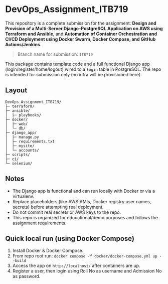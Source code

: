 # DevOps_Assignment_ITB719

This repository is a complete submission for the assignment:
**Design and Provision of a Multi-Server Django–PostgreSQL Application on AWS using Terraform and Ansible**,
and **Automation of Container Orchestration and CI/CD Deployment using Docker Swarm, Docker Compose, and GitHub Actions/Jenkins**.

> Branch name for submission: `ITB719`

This package contains template code and a full functional Django app (login/register/home/logout)
wired to a `login` table in PostgreSQL. The repo is intended for submission only (no infra will be provisioned here).

## Layout
```
DevOps_Assignment_ITB719/
├─ terraform/
├─ ansible/
│  ├─ playbooks/
├─ docker/
│  ├─ web/
│  └─ db/
├─ django_app/
│  ├─ manage.py
│  ├─ requirements.txt
│  ├─ mysite/
│  └─ accounts/
├─ scripts/
├─ ci/
└─ selenium/
```

## Notes
- The Django app is functional and can run locally with Docker or via a virtualenv.
- Replace placeholders (like AWS AMIs, Docker registry user names, secrets) before attempting real deployment.
- Do not commit real secrets or AWS keys to the repo.
- This repo is organized for educational/demo purposes and follows the assignment requirements.

## Quick local run (using Docker Compose)
1. Install Docker & Docker Compose.
2. From repo root run: `docker compose -f docker/docker-compose.yml up --build`
3. Access the app on `http://localhost/` after containers are up.
4. Register a user, then login using Roll No as username and Admission No as password.

